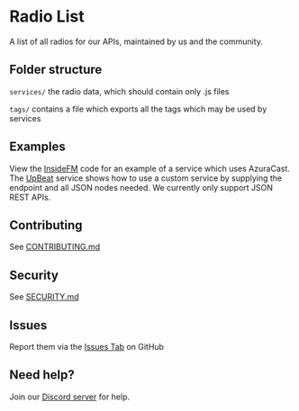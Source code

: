 # Radio List
A list of all radios for our APIs, maintained by us and the community.

## Folder structure
`services/` the radio data, which should contain only .js files

`tags/` contains a file which exports all the tags which may be used by services

## Examples
View the [InsideFM](https://github.com/RoyaliTEA-News/radios/blob/main/services/InsideFM.js) code for an example of a service which uses AzuraCast.
The [UpBeat](https://github.com/RoyaliTEA-News/radios/blob/main/services/UpBeat.js) service shows how to use a custom service by supplying the endpoint and all JSON nodes needed. We currently only support JSON REST APIs.

## Contributing
See [CONTRIBUTING.md](./CONTRIBUTING.md)

## Security
See [SECURITY.md](./SECURITY.md)

## Issues
Report them via the [Issues Tab](https://github.com/RoyaliTEA-News/radios/issues) on GitHub

## Need help?
Join our [Discord server](https://dsc.gg/royalitea) for help.
